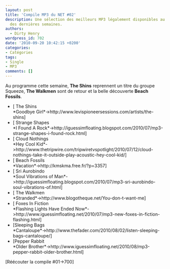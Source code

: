 ```yaml
---
layout: post
title: 'Compile MP3 du NET #02'
description: Une sélection des meilleurs MP3 légalement disponibles au téléchargement
  des dernières semaines.
authors:
  - Dirty Henry
wordpress_id: 702
date: '2010-09-20 10:42:15 +0200'
categories:
- Catégories
tags:
- Single
- MP3
comments: []
---
```

Au programme cette semaine, __The Shins__ reprennent un titre du groupe Squeeze, __The Walkmen__ sont de retour et la belle découverte __Beach Fossils__.

<ul class="polaroids">

<li><div class="polaroid">
[<img378> The Shins<br />*Goodbye Girl*->http://www.levispioneersessions.com/artists/the-shins]
</div></li>

<li><div class="polaroid">
[<img379> Strange Shapes<br />*I Found A Rock*->http://iguessimfloating.blogspot.com/2010/07/mp3-strange-shapes-i-found-rock.html]
</div></li>

<li><div class="polaroid">
[<img383> Cloud Nothings<br />*Hey Cool Kid*->http://www.thetripwire.com/tripwiretvspotlight/2010/07/12/cloud-nothings-take-it-outside-play-acoustic-hey-cool-kid/]
</div></li>

<li><div class="polaroid">
[<img384> Beach Fossils<br />*Vacation*->http://kmskma.free.fr/?p=3357]
</div></li>

<li><div class="polaroid">
[<img380> Sri Aurobindo<br />*Soul Vibrations of Man*->http://iguessimfloating.blogspot.com/2010/07/mp3-sri-aurobindo-soul-vibrations-of.html]
</div></li>

<li><div class="polaroid">
[<img381> The Walkmen<br />*Stranded*->http://www.blogotheque.net/You-don-t-want-me]
</div></li>

<li><div class="polaroid">
[<img382> Foxes In Fiction<br />*Flashing Lights Have Ended Now*->http://www.iguessimfloating.net/2010/07/mp3-new-foxes-in-fiction-flashing.html]
</div></li>

<li><div class="polaroid">
[<img385>Sleeping Bags<br />*Cantaloupe*->http://www.thefader.com/2010/08/02/listen-sleeping-bags-cantaloupe/]
</div></li>

<li><div class="polaroid">
[<img386>Pepper Rabbit<br />*Older Brother*->http://www.iguessimfloating.net/2010/08/mp3-pepper-rabbit-older-brother.html]
</div></li>

</ul>

[Réécouter la compile #01->700]
